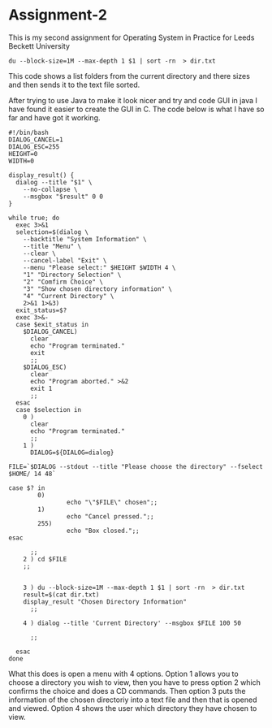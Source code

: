 # Assignment-2
This is my second assignment for Operating System in Practice for Leeds Beckett University


```
du --block-size=1M --max-depth 1 $1 | sort -rn  > dir.txt
```
This code shows a list folders from the current directory and there sizes and then sends it to the text file sorted.

After trying to use Java to make it look nicer and try and code GUI in java I have found it easier to create the GUI in C.
The code below is what I have so far and have got it working.
```
#!/bin/bash
DIALOG_CANCEL=1
DIALOG_ESC=255
HEIGHT=0
WIDTH=0

display_result() {
  dialog --title "$1" \
    --no-collapse \
    --msgbox "$result" 0 0
}

while true; do
  exec 3>&1
  selection=$(dialog \
    --backtitle "System Information" \
    --title "Menu" \
    --clear \
    --cancel-label "Exit" \
    --menu "Please select:" $HEIGHT $WIDTH 4 \
    "1" "Directory Selection" \
    "2" "Comfirm Choice" \
    "3" "Show chosen directory information" \
    "4" "Current Directory" \
    2>&1 1>&3)
  exit_status=$?
  exec 3>&-
  case $exit_status in
    $DIALOG_CANCEL)
      clear
      echo "Program terminated."
      exit
      ;;
    $DIALOG_ESC)
      clear
      echo "Program aborted." >&2
      exit 1
      ;;
  esac
  case $selection in
    0 )
      clear
      echo "Program terminated."
      ;;
    1 )
      DIALOG=${DIALOG=dialog}

FILE=`$DIALOG --stdout --title "Please choose the directory" --fselect $HOME/ 14 48`

case $? in
        0)
                echo "\"$FILE\" chosen";;
        1)
                echo "Cancel pressed.";;
        255)
                echo "Box closed.";;
esac

      ;;
    2 ) cd $FILE
	;;

	
    3 ) du --block-size=1M --max-depth 1 $1 | sort -rn  > dir.txt 
	result=$(cat dir.txt)
	display_result "Chosen Directory Information"
      ;;
       
    4 ) dialog --title 'Current Directory' --msgbox $FILE 100 50
      
      ;;

  esac
done
```
What this does is open a menu with 4 options. Option 1 allows you to choose a directory you wish to view, then you have to press option 2 which confirms the choice and does a CD commands. Then option 3 puts the information of the chosen directoriy into a text file and then that is opened and viewed. Option 4 shows the user which directory they have chosen to view.
